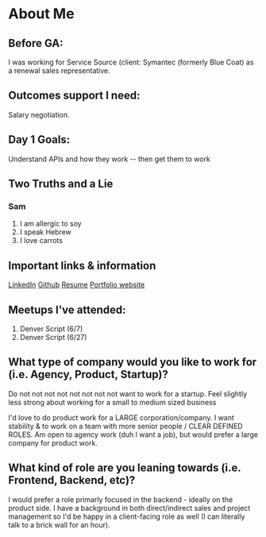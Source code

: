 # About Me

## Before GA:
I was working for Service Source (client: Symantec (formerly Blue Coat) as a renewal sales representative.

## Outcomes support I need:
Salary negotiation. 

## Day 1 Goals:
Understand APIs and how they work -- then get them to work

## Two Truths and a Lie

### Sam
1. I am allergic to soy
2. I speak Hebrew
3. I love carrots

## Important links & information
[LinkedIn](https://www.linkedin.com/in/samanthaascher/)
[Github](https://www.linkedin.com/in/samanthaascher/)
[Resume](NickAnderson_Resume.pdf)
[Portfolio website](http://www.samascher.com)

## Meetups I've attended:
1. Denver Script (6/7)
2. Denver Script (6/27)

## What type of company would you like to work for (i.e. Agency, Product, Startup)?
Do not not not not not not not not want to work for a startup. Feel slightly less strong about working for a small to medium sized business

I'd love to do product work for a LARGE corporation/company. I want stability & to work on a team with more senior people / CLEAR DEFINED ROLES. Am open to agency work (duh I want a job), but would prefer a large company for product work.

## What kind of role are you leaning towards (i.e. Frontend, Backend, etc)?
I would prefer a role primarly focused in the backend - ideally on the product side. I have a background in both direct/indirect sales and project management so I'd be happy in a client-facing role as well (I can literally talk to a brick wall for an hour).
